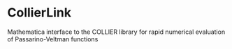 # CollierLink
Mathematica interface to the COLLIER library for rapid numerical evaluation of Passarino-Veltman functions
